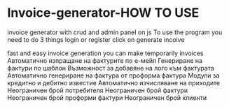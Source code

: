 # Invoice-generator-HOW TO USE 
invoice generator with crud and admin panel on js 
To use the program you need to do 3 things
login or register 
click on generate incoive 



fast and easy invoice generation
you can make temporarily invoices
Автоматично изпращане на фактурите по е-мейл
Генериране на фактури по шаблон
Възможност за добавяне на лого към фактурата
Автоматично генериране на фактура от проформа фактура
Модули за кредитно и дебитно известие
Автоматично изчисляване на приходите
Неограничен брой потребителя
Неограничен брой фактури
Неограничен брой проформи фактури
Неограничен брой клиенти
